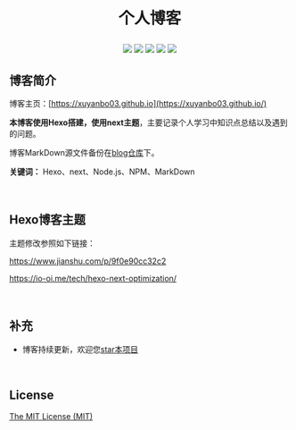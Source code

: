 

# <p align="center">个人博客</p>

<p align="center">
    <a href="https://github.com/xuyanbo03/xuyanbo03.github.io"><img src="https://img.shields.io/badge/status-updating-brightgreen.svg"></a>
    <a href="https://github.com/xuyanbo03/xuyanbo03.github.io"><img src="https://img.shields.io/github/repo-size/xuyanbo03/xuyanbo03.github.io"></a>
    <a href="https://github.com/xuyanbo03/xuyanbo03.github.io/graphs/contributors"><img src="https://img.shields.io/github/contributors/xuyanbo03/xuyanbo03.github.io?color=blue"></a>
    <a href="https://github.com/xuyanbo03/xuyanbo03.github.io/stargazers"><img src="https://img.shields.io/github/stars/xuyanbo03/xuyanbo03.github.io.svg?logo=github"></a>
    <a href="https://github.com/xuyanbo03/xuyanbo03.github.io/network/members"><img src="https://img.shields.io/github/forks/xuyanbo03/xuyanbo03.github.io.svg?color=blue&logo=github"></a>
</p>



## 博客简介

博客主页：[https://xuyanbo03.github.io](https://xuyanbo03.github.io/)

**本博客使用Hexo搭建，使用next主题**，主要记录个人学习中知识点总结以及遇到的问题。

博客MarkDown源文件备份在[blog仓库](https://github.com/xuyanbo03/blog)下。

**关键词：** Hexo、next、Node.js、NPM、MarkDown

<br/>



## Hexo博客主题

主题修改参照如下链接：

https://www.jianshu.com/p/9f0e90cc32c2

https://io-oi.me/tech/hexo-next-optimization/

<br/>



## 补充

- 博客持续更新，欢迎您[star本项目](https://github.com/xuyanbo03/daily-fresh)

<br/>



## License

[The MIT License (MIT)](http://opensource.org/licenses/MIT)


